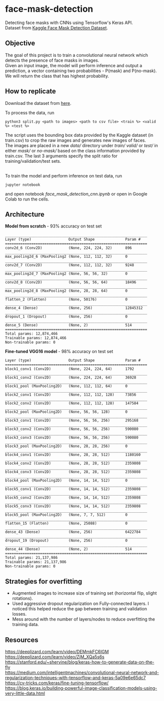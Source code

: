 # face-mask-detection
Detecting face masks with CNNs using Tensorflow's Keras API. <br>
Dataset from [Kaggle Face Mask Detection Dataset](https://www.kaggle.com/wobotintelligence/face-mask-detection-dataset).<br>

## Objective
The goal of this project is to train a convolutional neural network which detects the presence of face masks in images.<br> Given an input image, the model will perform inference and output a prediction, a vector containing two probabilities -  P(mask) and P(no-mask). We will return the class that has highest probability.

## How to replicate
Download the dataset from [here](https://www.kaggle.com/wobotintelligence/face-mask-detection-dataset).<br>

To process the data, run
```
python3 split.py <path to images> <path to csv file> <train %> <valid %> <test %>
```
The script uses the bounding box data provided by the Kaggle dataset (in train.csv) to crop the raw images and generates new images of faces. <br>The images are placed in a new *data/* directory under *train/* *valid/* or *test/* in either *mask/* or *no-mask/* based on the class information provided by train.csv. The last 3 arguments specify the split ratio for training/validation/test sets.<br><br>

To train the model and perform inference on test data, run
```
jupyter notebook
``` 
and open notebook *face_mask_detection_cnn.ipynb* or open in Google Colab to run the cells.

## Architecture
**Model from scratch** - 93% accuracy on test set
```
_________________________________________________________________
Layer (type)                 Output Shape              Param #   
=================================================================
conv2d_6 (Conv2D)            (None, 224, 224, 32)      896       
_________________________________________________________________
max_pooling2d_6 (MaxPooling2 (None, 112, 112, 32)      0         
_________________________________________________________________
conv2d_7 (Conv2D)            (None, 112, 112, 32)      9248      
_________________________________________________________________
max_pooling2d_7 (MaxPooling2 (None, 56, 56, 32)        0         
_________________________________________________________________
conv2d_8 (Conv2D)            (None, 56, 56, 64)        18496     
_________________________________________________________________
max_pooling2d_8 (MaxPooling2 (None, 28, 28, 64)        0         
_________________________________________________________________
flatten_2 (Flatten)          (None, 50176)             0         
_________________________________________________________________
dense_4 (Dense)              (None, 256)               12845312  
_________________________________________________________________
dropout_1 (Dropout)          (None, 256)               0         
_________________________________________________________________
dense_5 (Dense)              (None, 2)                 514       
=================================================================
Total params: 12,874,466
Trainable params: 12,874,466
Non-trainable params: 0
```

**Fine-tuned VGG16 model** - 98% accuracy on test set
```
Layer (type)                 Output Shape              Param #   
=================================================================
block1_conv1 (Conv2D)        (None, 224, 224, 64)      1792      
_________________________________________________________________
block1_conv2 (Conv2D)        (None, 224, 224, 64)      36928     
_________________________________________________________________
block1_pool (MaxPooling2D)   (None, 112, 112, 64)      0         
_________________________________________________________________
block2_conv1 (Conv2D)        (None, 112, 112, 128)     73856     
_________________________________________________________________
block2_conv2 (Conv2D)        (None, 112, 112, 128)     147584    
_________________________________________________________________
block2_pool (MaxPooling2D)   (None, 56, 56, 128)       0         
_________________________________________________________________
block3_conv1 (Conv2D)        (None, 56, 56, 256)       295168    
_________________________________________________________________
block3_conv2 (Conv2D)        (None, 56, 56, 256)       590080    
_________________________________________________________________
block3_conv3 (Conv2D)        (None, 56, 56, 256)       590080    
_________________________________________________________________
block3_pool (MaxPooling2D)   (None, 28, 28, 256)       0         
_________________________________________________________________
block4_conv1 (Conv2D)        (None, 28, 28, 512)       1180160   
_________________________________________________________________
block4_conv2 (Conv2D)        (None, 28, 28, 512)       2359808   
_________________________________________________________________
block4_conv3 (Conv2D)        (None, 28, 28, 512)       2359808   
_________________________________________________________________
block4_pool (MaxPooling2D)   (None, 14, 14, 512)       0         
_________________________________________________________________
block5_conv1 (Conv2D)        (None, 14, 14, 512)       2359808   
_________________________________________________________________
block5_conv2 (Conv2D)        (None, 14, 14, 512)       2359808   
_________________________________________________________________
block5_conv3 (Conv2D)        (None, 14, 14, 512)       2359808   
_________________________________________________________________
block5_pool (MaxPooling2D)   (None, 7, 7, 512)         0         
_________________________________________________________________
flatten_15 (Flatten)         (None, 25088)             0         
_________________________________________________________________
dense_43 (Dense)             (None, 256)               6422784   
_________________________________________________________________
dropout_19 (Dropout)         (None, 256)               0         
_________________________________________________________________
dense_44 (Dense)             (None, 2)                 514       
=================================================================
Total params: 21,137,986
Trainable params: 21,137,986
Non-trainable params: 0
```

## Strategies for overfitting
* Augmented images to increase size of training set (horizontal flip, slight rotations).
* Used aggressive dropout regularization on Fully-connected layers. I noticed this helped reduce the gap between training and validation losses.
* Mess around with the number of layers/nodes to reduce overfitting the training data.


## Resources
https://deeplizard.com/learn/video/DEMmkFC6IGM<br>
https://deeplizard.com/learn/video/ZjM_XQa5s6s<br>
https://stanford.edu/~shervine/blog/keras-how-to-generate-data-on-the-fly<br>
https://medium.com/intelligentmachines/convolutional-neural-network-and-regularization-techniques-with-tensorflow-and-keras-5a09e6e65dc7<br>
https://cv-tricks.com/keras/fine-tuning-tensorflow/<br>
https://blog.keras.io/building-powerful-image-classification-models-using-very-little-data.html
